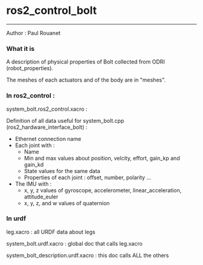 # ros2_control_bolt
----------------------

Author : Paul Rouanet

### What it is

A description of physical properties of Bolt collected from ODRI (robot_properties).

The meshes of each actuators and of the body are in "meshes".

### In ros2_control :

system_bolt.ros2_control.xacro :

Definition of all data useful for system_bolt.cpp (ros2_hardware_interface_bolt) :

   - Ethernet connection name
   - Each joint with :
      - Name
      - Min and max values about position, velcity, effort, gain_kp and gain_kd
      - State values for the same data
      - Properties of each joint : offset, number, polarity ...
   - The IMU with :
      - x, y, z values of gyroscope, accelerometer, linear_acceleration, attitude_euler
      - x, y, z, and w values of quaternion

### In urdf

leg.xacro : all URDF data about legs

system_bolt.urdf.xacro : global doc that calls leg.xacro

system_bolt_description.urdf.xacro : this doc calls ALL the others
